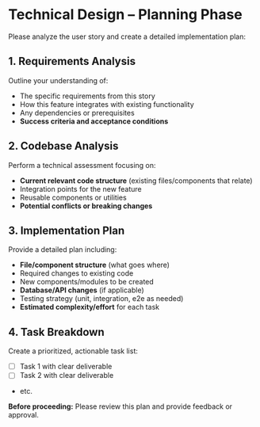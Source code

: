 # Technical Design – Planning Phase

Please analyze the user story and create a detailed implementation plan:

## 1. Requirements Analysis

Outline your understanding of:

- The specific requirements from this story
- How this feature integrates with existing functionality  
- Any dependencies or prerequisites
- **Success criteria and acceptance conditions**

## 2. Codebase Analysis

Perform a technical assessment focusing on:

- **Current relevant code structure** (existing files/components that relate)
- Integration points for the new feature
- Reusable components or utilities
- **Potential conflicts or breaking changes**

## 3. Implementation Plan

Provide a detailed plan including:

- **File/component structure** (what goes where)
- Required changes to existing code
- New components/modules to be created
- **Database/API changes** (if applicable)
- Testing strategy (unit, integration, e2e as needed)
- **Estimated complexity/effort** for each task

## 4. Task Breakdown

Create a prioritized, actionable task list:
- [ ] Task 1 with clear deliverable
- [ ] Task 2 with clear deliverable
- etc.

**Before proceeding:** Please review this plan and provide feedback or approval.